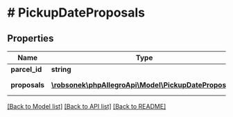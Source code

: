 # # PickupDateProposals

## Properties

Name | Type | Description | Notes
------------ | ------------- | ------------- | -------------
**parcel_id** | **string** | Id of parcel. | [optional]
**proposals** | [**\robsonek\phpAllegroApi\Model\PickupDateProposal[]**](PickupDateProposal.md) | Pickup date proposal. | [optional]

[[Back to Model list]](../../README.md#models) [[Back to API list]](../../README.md#endpoints) [[Back to README]](../../README.md)
